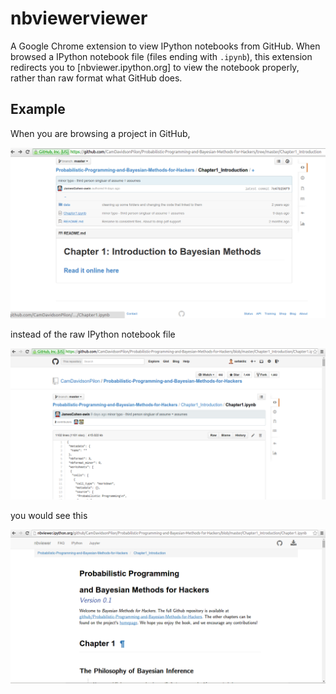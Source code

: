 # nbviewerviewer

A Google Chrome extension to view IPython notebooks from GitHub. When browsed a
IPython notebook file (files ending with `.ipynb`), this extension
redirects you to [nbviewer.ipython.org] to view the notebook properly, rather
than raw format what GitHub does.

## Example

When you are browsing a project in GitHub,

![](img/main.png)

instead of the raw IPython notebook file

![](img/before.png)

you would see this

![](img/after.png)
